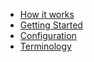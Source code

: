 * [How it works](how_it_works.md)
* [Getting Started](getting-started.md)
* [Configuration](configuration.md)
* [Terminology](terminology.md)

